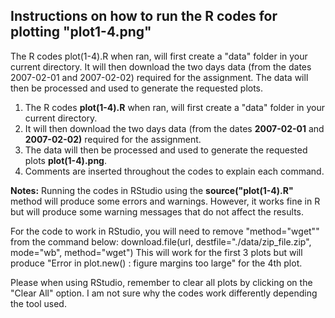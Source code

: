 ## Instructions on how to run the R codes for plotting "plot1-4.png"

The R codes plot(1-4).R when ran, will first create a "data" folder in your
current directory. 
It will then download the two days data (from the dates 2007-02-01 and 2007-02-02) required
for the assignment.
The data will then be processed and used to generate the requested plots.


<ol>
<li>The R codes <b>plot(1-4).R</b> when ran, will first create a "data" folder in your
current directory.</li>
<li>It will then download the two days data (from the dates <b>2007-02-01</b> and <b>2007-02-02)</b> required
for the assignment.</li>
<li>The data will then be processed and used to generate the requested plots <b>plot(1-4).png</b>. </li>
<li>Comments are inserted throughout the codes to explain each command. </li>
</ol>



<b>Notes:</b> 
Running the codes in RStudio using the <b>source("plot(1-4).R"</b> method will produce some errors and
warnings. However, it works fine in R but will produce some warning messages that do not affect the 
results. 

For the code to work in RStudio, you will need to remove "method="wget"" from the command below: 
download.file(url, destfile="./data/zip_file.zip", mode="wb", method="wget")
This will work for the first 3 plots but will produce "Error in plot.new() : figure margins too large"
for the 4th plot.

Please when using RStudio, remember to clear all plots by clicking on the "Clear All" option.
I am not sure why the codes work differently depending the tool used.
